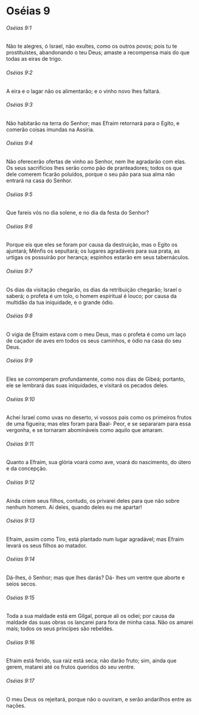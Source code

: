 # Oséias 9

###### Oséias 9:1

Não te alegres, ó Israel, não exultes, como os outros povos; pois tu te prostituístes, abandonando o teu Deus; amaste a recompensa mais do que todas as eiras de trigo.

###### Oséias 9:2

A eira e o lagar não os alimentarão; e o vinho novo lhes faltará.

###### Oséias 9:3

Não habitarão na terra do Senhor; mas Efraim retornará para o Egito, e comerão coisas imundas na Assíria.

###### Oséias 9:4

Não oferecerão ofertas de vinho ao Senhor, nem lhe agradarão com elas. Os seus sacrifícios lhes serão como pão de pranteadores; todos os que dele comerem ficarão poluídos, porque o seu pão para sua alma não entrará na casa do Senhor.

###### Oséias 9:5

Que fareis vós no dia solene, e no dia da festa do Senhor?

###### Oséias 9:6

Porque eis que eles se foram por causa da destruição, mas o Egito os ajuntará; Mênfis os sepultará; os lugares agradáveis para sua prata, as urtigas os possuirão por herança; espinhos estarão em seus tabernáculos.

###### Oséias 9:7

Os dias da visitação chegarão, os dias da retribuição chegarão; Israel o saberá; o profeta é um tolo, o homem espiritual é louco; por causa da multidão da tua iniquidade, e o grande ódio.

###### Oséias 9:8

O vigia de Efraim estava com o meu Deus, mas o profeta é como um laço de caçador de aves em todos os seus caminhos, e ódio na casa do seu Deus.

###### Oséias 9:9

Eles se corromperam profundamente, como nos dias de Gibeá; portanto, ele se lembrará das suas iniquidades, e visitará os pecados deles.

###### Oséias 9:10

Achei Israel como uvas no deserto, vi vossos pais como os primeiros frutos de uma figueira; mas eles foram para Baal- Peor, e se separaram para essa vergonha, e se tornaram abomináveis como aquilo que amaram.

###### Oséias 9:11

Quanto a Efraim, sua glória voará como ave, voará do nascimento, do útero e da concepção.

###### Oséias 9:12

Ainda criem seus filhos, contudo, os privarei deles para que não sobre nenhum homem. Ai deles, quando deles eu me apartar!

###### Oséias 9:13

Efraim, assim como Tiro, está plantado num lugar agradável; mas Efraim levará os seus filhos ao matador.

###### Oséias 9:14

Dá-lhes, ó Senhor; mas que lhes darás? Dá- lhes um ventre que aborte e seios secos.

###### Oséias 9:15

Toda a sua maldade está em Gilgal, porque ali os odiei; por causa da maldade das suas obras os lançarei para fora de minha casa. Não os amarei mais; todos os seus príncipes são rebeldes.

###### Oséias 9:16

Efraim está ferido, sua raiz está seca; não darão fruto; sim, ainda que gerem, matarei até os frutos queridos do seu ventre.

###### Oséias 9:17

O meu Deus os rejeitará, porque não o ouviram, e serão andarilhos entre as nações.

